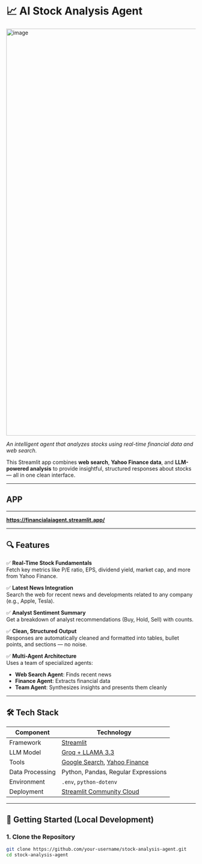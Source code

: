 # 📈 AI Stock Analysis Agent

<img width="1919" height="1079" alt="image" src="https://github.com/user-attachments/assets/a743b8a9-0839-4c38-a663-e2897bdbc939" />
  
*An intelligent agent that analyzes stocks using real-time financial data and web search.*

This Streamlit app combines **web search**, **Yahoo Finance data**, and **LLM-powered analysis** to provide insightful, structured responses about stocks — all in one clean interface.

---
## APP 
---

**https://financialaiagent.streamlit.app/**

---


## 🔍 Features

✅ **Real-Time Stock Fundamentals**  
Fetch key metrics like P/E ratio, EPS, dividend yield, market cap, and more from Yahoo Finance.

✅ **Latest News Integration**  
Search the web for recent news and developments related to any company (e.g., Apple, Tesla).

✅ **Analyst Sentiment Summary**  
Get a breakdown of analyst recommendations (Buy, Hold, Sell) with counts.

✅ **Clean, Structured Output**  
Responses are automatically cleaned and formatted into tables, bullet points, and sections — no noise.

✅ **Multi-Agent Architecture**  
Uses a team of specialized agents:
- **Web Search Agent**: Finds recent news
- **Finance Agent**: Extracts financial data
- **Team Agent**: Synthesizes insights and presents them cleanly

---

## 🛠️ Tech Stack

| Component | Technology |
|--------|-----------|
| Framework | [Streamlit](https://streamlit.io) |
| LLM Model | [Groq + LLAMA 3.3](https://groq.com) |
| Tools | [Google Search](https://github.com/phi-lang/phi), [Yahoo Finance](https://github.com/phi-lang/phi) |
| Data Processing | Python, Pandas, Regular Expressions |
| Environment | `.env`, `python-dotenv` |
| Deployment | [Streamlit Community Cloud](https://streamlit.io/cloud) |

---

## 🚀 Getting Started (Local Development)

### 1. Clone the Repository
```bash
git clone https://github.com/your-username/stock-analysis-agent.git
cd stock-analysis-agent
